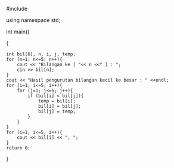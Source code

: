  #include <iostream>
  
using namespace std;
 
int main()
 
{
 
    int bil[6], n, i, j, temp;
    for (n=1; n<=5; n++){
        cout << "Bilangan ke [ "<< n <<" ] : ";
        cin >> bil[n];
    }
    cout << "Hasil pengurutan bilangan kecil ke besar : " <<endl;
    for (i=1; i<=5; i++){
        for (j=1; j<=5; j++){
            if (bil[i] < bil[j]){
                temp = bil[i];
                bil[i] = bil[j];
                bil[j] = temp;
            }
        }
    }
    for (i=1; i<=5; i++){
        cout << bil[i] << ", ";
    }
    return 0;
}
